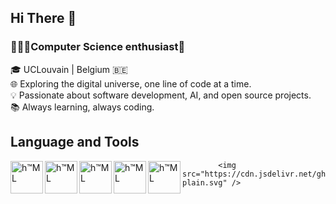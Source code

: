 ## Hi There 👋
 ### 👨🏻‍💻Computer Science enthusiast🚀

🎓 UCLouvain | Belgium 🇧🇪 <br>
🌐 Exploring the digital universe, one line of code at a time. <br>
💡 Passionate about software development, AI, and open source projects. <br>
📚 Always learning, always coding. <br>

## Language and Tools

<img align="left" alt="h™ML" width="52px" style="padding:15px:" src="https://cdn.jsdelivr.net/gh/devicons/devicon/icons/html5/html5-original.svg" />
<img align="left" alt="h™ML" width="52px" style="padding:15px:" src="https://cdn.jsdelivr.net/gh/devicons/devicon/icons/css3/css3-original.svg" />
<img align="left" alt="h™ML" width="52px" style="padding:15px:" src="https://cdn.jsdelivr.net/gh/devicons/devicon/icons/python/python-plain.svg" />
<img align="left" alt="h™ML" width="52px" style="padding:15px:" src="https://cdn.jsdelivr.net/gh/devicons/devicon/icons/javascript/javascript-plain.svg" />
                  
<img align="left" alt="h™ML" width="52px" style="padding:15px:" />  


          

            <img src="https://cdn.jsdelivr.net/gh/devicons/devicon/icons/python/python-plain.svg" />
          
          
